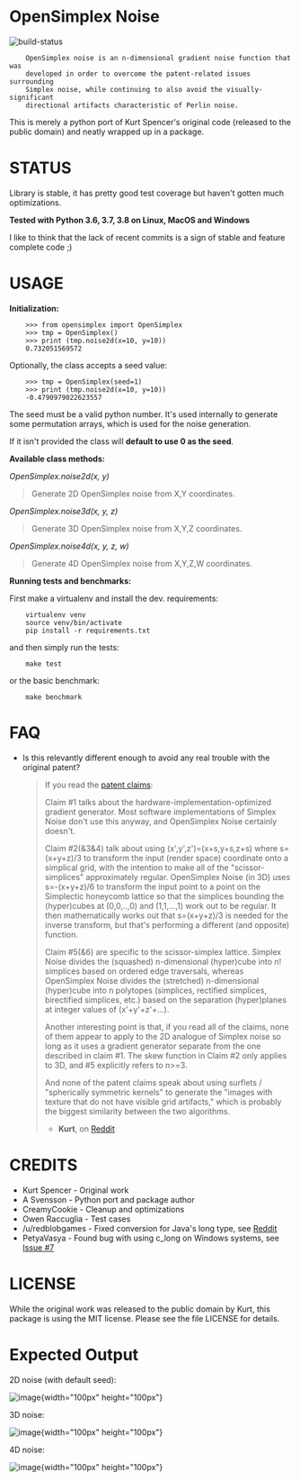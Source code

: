 
OpenSimplex Noise
================================================================================

![build-status](https://github.com/lmas/opensimplex/workflows/Tests/badge.svg?branch=master)

        OpenSimplex noise is an n-dimensional gradient noise function that was
        developed in order to overcome the patent-related issues surrounding
        Simplex noise, while continuing to also avoid the visually-significant
        directional artifacts characteristic of Perlin noise.

This is merely a python port of Kurt Spencer's original code (released
to the public domain) and neatly wrapped up in a package.

STATUS
================================================================================

Library is stable, it has pretty good test coverage but haven't gotten
much optimizations.

**Tested with Python 3.6, 3.7, 3.8 on Linux, MacOS and
Windows**

I like to think that the lack of recent commits is a sign of stable and
feature complete code ;)

USAGE
================================================================================

**Initialization:**

        >>> from opensimplex import OpenSimplex
        >>> tmp = OpenSimplex()
        >>> print (tmp.noise2d(x=10, y=10))
        0.732051569572

Optionally, the class accepts a seed value:

        >>> tmp = OpenSimplex(seed=1)
        >>> print (tmp.noise2d(x=10, y=10))
        -0.4790979022623557

The seed must be a valid python number. It's used internally to
generate some permutation arrays, which is used for the noise
generation.

If it isn't provided the class will **default to use 0 as the seed**.

**Available class methods:**

*OpenSimplex.noise2d(x, y)*

> Generate 2D OpenSimplex noise from X,Y coordinates.

*OpenSimplex.noise3d(x, y, z)*

> Generate 3D OpenSimplex noise from X,Y,Z coordinates.

*OpenSimplex.noise4d(x, y, z, w)*

> Generate 4D OpenSimplex noise from X,Y,Z,W coordinates.

**Running tests and benchmarks:**

First make a virtualenv and install the dev. requirements:

        virtualenv venv
        source venv/bin/activate
        pip install -r requirements.txt

and then simply run the tests:

        make test

or the basic benchmark:

        make benchmark

FAQ
================================================================================

- Is this relevantly different enough to avoid any real trouble with the
original patent?

    > If you read the [patent
    > claims](http://www.google.com/patents/US6867776):
    >
    > Claim #1 talks about the hardware-implementation-optimized
    > gradient generator. Most software implementations of Simplex Noise
    > don't use this anyway, and OpenSimplex Noise certainly doesn't.
    >
    > Claim #2(&3&4) talk about using (x',y',z')=(x+s,y+s,z+s) where
    > s=(x+y+z)/3 to transform the input (render space) coordinate onto
    > a simplical grid, with the intention to make all of the
    > "scissor-simplices" approximately regular. OpenSimplex Noise (in
    > 3D) uses s=-(x+y+z)/6 to transform the input point to a point on
    > the Simplectic honeycomb lattice so that the simplices bounding
    > the (hyper)cubes at (0,0,..,0) and (1,1,...,1) work out to be
    > regular. It then mathematically works out that s=(x+y+z)/3 is
    > needed for the inverse transform, but that's performing a
    > different (and opposite) function.
    >
    > Claim #5(&6) are specific to the scissor-simplex lattice. Simplex
    > Noise divides the (squashed) n-dimensional (hyper)cube into n!
    > simplices based on ordered edge traversals, whereas OpenSimplex
    > Noise divides the (stretched) n-dimensional (hyper)cube into n
    > polytopes (simplices, rectified simplices, birectified simplices,
    > etc.) based on the separation (hyper)planes at integer values of
    > (x'+y'+z'+...).
    >
    > Another interesting point is that, if you read all of the claims,
    > none of them appear to apply to the 2D analogue of Simplex noise
    > so long as it uses a gradient generator separate from the one
    > described in claim #1. The skew function in Claim #2 only
    > applies to 3D, and #5 explicitly refers to n>=3.
    >
    > And none of the patent claims speak about using surflets /
    > "spherically symmetric kernels" to generate the "images with
    > texture that do not have visible grid artifacts," which is
    > probably the biggest similarity between the two algorithms.
    >
    > - **Kurt**, on [Reddit](https://www.reddit.com/r/proceduralgeneration/comments/2gu3e7/like_perlins_simplex_noise_but_dont_like_the/ckmqz2y)

CREDITS
================================================================================

- Kurt Spencer - Original work
- A Svensson - Python port and package author
- CreamyCookie - Cleanup and optimizations
- Owen Raccuglia - Test cases
- /u/redblobgames - Fixed conversion for Java's long type, see [Reddit](https://old.reddit.com/r/proceduralgeneration/comments/327zkm/repeated_patterns_in_opensimplex_python_port/cq8tth7/)
- PetyaVasya - Found bug with using c_long on Windows systems, see [Issue #7](https://github.com/lmas/opensimplex/issues/7)

LICENSE
================================================================================

While the original work was released to the public domain by Kurt, this
package is using the MIT license. Please see the file LICENSE for
details.

Expected Output
================================================================================

2D noise (with default seed):

![image](images/noise2d.png){width="100px" height="100px"}

3D noise:

![image](images/noise3d.png){width="100px" height="100px"}

4D noise:

![image](images/noise4d.png){width="100px" height="100px"}
